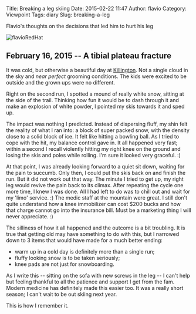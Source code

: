 Title: Breaking a leg skiing
Date: 2015-02-22 11:47
Author: flavio
Category: Viewpoint
Tags: diary
Slug: breaking-a-leg

Flavio's thoughts on the decisions that led him to hurt his leg

<!--more-->

![flavioRedHat](|filename|/images/flavioBrokenLeg.jpg)

## February 16, 2015 -- A tibial plateau fracture ##

It was cold, but otherwise a beautiful day at [Killington]. Not a single cloud in the sky and _near_ _perfect_
grooming conditions. The kids were excited to be outside and the grown ups were no different.

Right on the second run, I spotted a mound of really white snow, sitting at the side of the trail. Thinking how
fun it would be to dash through it and make an explosion of white powder, I pointed my skis towards it and sped up.

The impact was nothing I predicted. Instead of dispersing fluff, my shin felt the reality of what I ran into: a block of
super packed snow, with the density close to a solid block of ice. It felt like hitting a bowling ball.
As I tried to cope with the hit, my balance control gave in. It all happened very fast; within a second I
recall violently hitting my right knee on the ground and losing the skis and poles while rolling. I'm sure it looked very
graceful. :)

At that point, I was already looking forward to a quiet sit down, waiting for the pain to succumb. Only then, I could put
the skis back on and finish the run. But it did not work out that way. The minute I tried to get up, my right leg would
revive the pain back to its climax. After repeating the cycle one more time, I knew I was done. All I
had left to do was to chill out and wait for my 'limo' service. :) The medic staff at the mountain were great. I still don't
quite understand how a knee immobilizer can cost $200 bucks and how that charge cannot go into the insurance bill. Must
be a marketing thing I will never appreciate. :)

The silliness of how it all happened and the outcome is a bit troubling. It is true that getting old may have
something to do with this, but I narrowed down to 3 items that would have made for a much better ending:

- warm up in a cold day is definitely more than a single run;
- fluffy looking snow is to be taken seriously;
- knee pads are not just for snowboarding.

As I write this -- sitting on the sofa with new screws in the leg -- I can't help but feeling thankful to all
the patience and support I get from the fam. Modern medicine has definitely made this easier too. It was a really
short season; I can't wait to be out skiing next year.

This is how I remember it.

  [Killington]: http://www.killington.com/site/index.html
